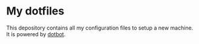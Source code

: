# My dotfiles

This depository contains all my configuration files to setup a new machine.
It is powered by [dotbot](https://github.com/anishathalye/dotbot).

